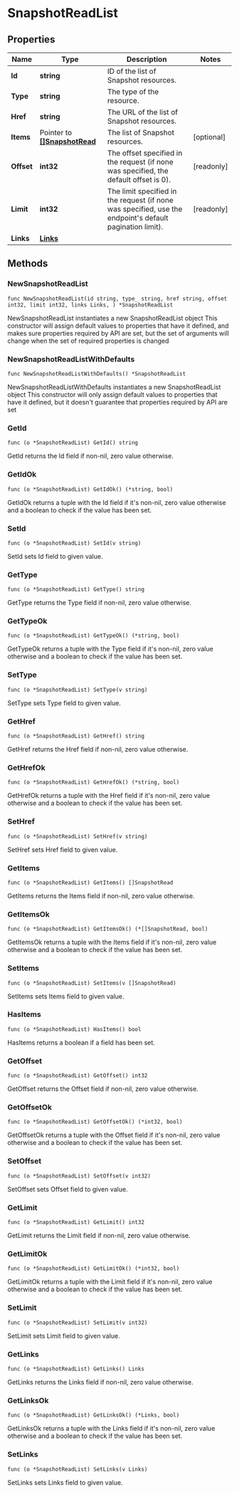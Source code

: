 # SnapshotReadList

## Properties

|Name | Type | Description | Notes|
|------------ | ------------- | ------------- | -------------|
|**Id** | **string** | ID of the list of Snapshot resources. | |
|**Type** | **string** | The type of the resource. | |
|**Href** | **string** | The URL of the list of Snapshot resources. | |
|**Items** | Pointer to [**[]SnapshotRead**](SnapshotRead.md) | The list of Snapshot resources. | [optional] |
|**Offset** | **int32** | The offset specified in the request (if none was specified, the default offset is 0).  | [readonly] |
|**Limit** | **int32** | The limit specified in the request (if none was specified, use the endpoint&#39;s default pagination limit).  | [readonly] |
|**Links** | [**Links**](Links.md) |  | |

## Methods

### NewSnapshotReadList

`func NewSnapshotReadList(id string, type_ string, href string, offset int32, limit int32, links Links, ) *SnapshotReadList`

NewSnapshotReadList instantiates a new SnapshotReadList object
This constructor will assign default values to properties that have it defined,
and makes sure properties required by API are set, but the set of arguments
will change when the set of required properties is changed

### NewSnapshotReadListWithDefaults

`func NewSnapshotReadListWithDefaults() *SnapshotReadList`

NewSnapshotReadListWithDefaults instantiates a new SnapshotReadList object
This constructor will only assign default values to properties that have it defined,
but it doesn't guarantee that properties required by API are set

### GetId

`func (o *SnapshotReadList) GetId() string`

GetId returns the Id field if non-nil, zero value otherwise.

### GetIdOk

`func (o *SnapshotReadList) GetIdOk() (*string, bool)`

GetIdOk returns a tuple with the Id field if it's non-nil, zero value otherwise
and a boolean to check if the value has been set.

### SetId

`func (o *SnapshotReadList) SetId(v string)`

SetId sets Id field to given value.


### GetType

`func (o *SnapshotReadList) GetType() string`

GetType returns the Type field if non-nil, zero value otherwise.

### GetTypeOk

`func (o *SnapshotReadList) GetTypeOk() (*string, bool)`

GetTypeOk returns a tuple with the Type field if it's non-nil, zero value otherwise
and a boolean to check if the value has been set.

### SetType

`func (o *SnapshotReadList) SetType(v string)`

SetType sets Type field to given value.


### GetHref

`func (o *SnapshotReadList) GetHref() string`

GetHref returns the Href field if non-nil, zero value otherwise.

### GetHrefOk

`func (o *SnapshotReadList) GetHrefOk() (*string, bool)`

GetHrefOk returns a tuple with the Href field if it's non-nil, zero value otherwise
and a boolean to check if the value has been set.

### SetHref

`func (o *SnapshotReadList) SetHref(v string)`

SetHref sets Href field to given value.


### GetItems

`func (o *SnapshotReadList) GetItems() []SnapshotRead`

GetItems returns the Items field if non-nil, zero value otherwise.

### GetItemsOk

`func (o *SnapshotReadList) GetItemsOk() (*[]SnapshotRead, bool)`

GetItemsOk returns a tuple with the Items field if it's non-nil, zero value otherwise
and a boolean to check if the value has been set.

### SetItems

`func (o *SnapshotReadList) SetItems(v []SnapshotRead)`

SetItems sets Items field to given value.

### HasItems

`func (o *SnapshotReadList) HasItems() bool`

HasItems returns a boolean if a field has been set.

### GetOffset

`func (o *SnapshotReadList) GetOffset() int32`

GetOffset returns the Offset field if non-nil, zero value otherwise.

### GetOffsetOk

`func (o *SnapshotReadList) GetOffsetOk() (*int32, bool)`

GetOffsetOk returns a tuple with the Offset field if it's non-nil, zero value otherwise
and a boolean to check if the value has been set.

### SetOffset

`func (o *SnapshotReadList) SetOffset(v int32)`

SetOffset sets Offset field to given value.


### GetLimit

`func (o *SnapshotReadList) GetLimit() int32`

GetLimit returns the Limit field if non-nil, zero value otherwise.

### GetLimitOk

`func (o *SnapshotReadList) GetLimitOk() (*int32, bool)`

GetLimitOk returns a tuple with the Limit field if it's non-nil, zero value otherwise
and a boolean to check if the value has been set.

### SetLimit

`func (o *SnapshotReadList) SetLimit(v int32)`

SetLimit sets Limit field to given value.


### GetLinks

`func (o *SnapshotReadList) GetLinks() Links`

GetLinks returns the Links field if non-nil, zero value otherwise.

### GetLinksOk

`func (o *SnapshotReadList) GetLinksOk() (*Links, bool)`

GetLinksOk returns a tuple with the Links field if it's non-nil, zero value otherwise
and a boolean to check if the value has been set.

### SetLinks

`func (o *SnapshotReadList) SetLinks(v Links)`

SetLinks sets Links field to given value.



